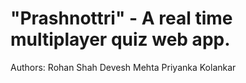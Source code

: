 # "Prashnottri" - A real time multiplayer quiz web app.
Authors:
Rohan Shah
Devesh Mehta
Priyanka Kolankar
